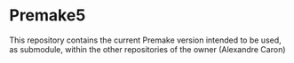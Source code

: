 # Premake5
This repository contains the current Premake version intended to be used, as submodule, within the other repositories of the owner (Alexandre Caron)